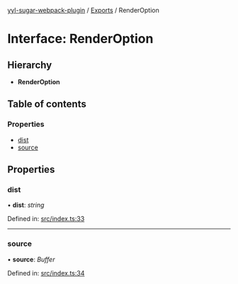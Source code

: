 [yyl-sugar-webpack-plugin](../README.md) / [Exports](../modules.md) / RenderOption

# Interface: RenderOption

## Hierarchy

* **RenderOption**

## Table of contents

### Properties

- [dist](renderoption.md#dist)
- [source](renderoption.md#source)

## Properties

### dist

• **dist**: *string*

Defined in: [src/index.ts:33](https://github.com/jackness1208/yyl-sugar-webpack-plugin/blob/0ff4c17/src/index.ts#L33)

___

### source

• **source**: *Buffer*

Defined in: [src/index.ts:34](https://github.com/jackness1208/yyl-sugar-webpack-plugin/blob/0ff4c17/src/index.ts#L34)
